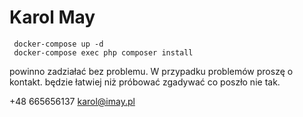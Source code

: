 # Karol May
```
 docker-compose up -d
 docker-compose exec php composer install
```
powinno zadziałać bez problemu. W przypadku problemów proszę o kontakt.
będzie łatwiej niż próbować zgadywać co poszło nie tak.

+48 665656137
karol@imay.pl
